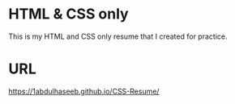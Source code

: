 # HTML & CSS only
This is my HTML and CSS only resume that I created for practice.

# URL
https://1abdulhaseeb.github.io/CSS-Resume/
